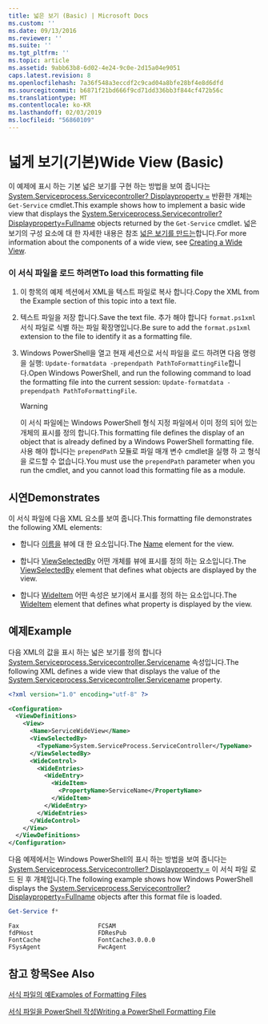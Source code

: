 ```yaml
---
title: 넓은 보기 (Basic) | Microsoft Docs
ms.custom: ''
ms.date: 09/13/2016
ms.reviewer: ''
ms.suite: ''
ms.tgt_pltfrm: ''
ms.topic: article
ms.assetid: 9abb63b8-6d02-4e24-9c0e-2d15a04e9051
caps.latest.revision: 8
ms.openlocfilehash: 7a36f548a3eccdf2c9cad04a8bfe28bf4e8d6dfd
ms.sourcegitcommit: b6871f21bd666f9cd71dd336bb3f844cf472b56c
ms.translationtype: MT
ms.contentlocale: ko-KR
ms.lasthandoff: 02/03/2019
ms.locfileid: "56860109"
---
```

# <a name="wide-view-basic"></a><span data-ttu-id="66e26-102">넓게 보기(기본)</span><span class="sxs-lookup"><span data-stu-id="66e26-102">Wide View (Basic)</span></span>

<span data-ttu-id="66e26-103">이 예제에 표시 하는 기본 넓은 보기를 구현 하는 방법을 보여 줍니다는 [System.Serviceprocess.Servicecontroller? Displayproperty =](/dotnet/api/System.ServiceProcess.ServiceController) 반환한 개체는 `Get-Service` cmdlet.</span><span class="sxs-lookup"><span data-stu-id="66e26-103">This example shows how to implement a basic wide view that displays the [System.Serviceprocess.Servicecontroller?Displayproperty=Fullname](/dotnet/api/System.ServiceProcess.ServiceController) objects returned by the `Get-Service` cmdlet.</span></span> <span data-ttu-id="66e26-104">넓은 보기의 구성 요소에 대 한 자세한 내용은 참조 [넓은 보기를 만드는](./creating-a-wide-view.md)합니다.</span><span class="sxs-lookup"><span data-stu-id="66e26-104">For more information about the components of a wide view, see [Creating a Wide View](./creating-a-wide-view.md).</span></span>

### <a name="to-load-this-formatting-file"></a><span data-ttu-id="66e26-105">이 서식 파일을 로드 하려면</span><span class="sxs-lookup"><span data-stu-id="66e26-105">To load this formatting file</span></span>

1. <span data-ttu-id="66e26-106">이 항목의 예제 섹션에서 XML을 텍스트 파일로 복사 합니다.</span><span class="sxs-lookup"><span data-stu-id="66e26-106">Copy the XML from the Example section of this topic into a text file.</span></span>

2. <span data-ttu-id="66e26-107">텍스트 파일을 저장 합니다.</span><span class="sxs-lookup"><span data-stu-id="66e26-107">Save the text file.</span></span> <span data-ttu-id="66e26-108">추가 해야 합니다 `format.ps1xml` 서식 파일로 식별 하는 파일 확장명입니다.</span><span class="sxs-lookup"><span data-stu-id="66e26-108">Be sure to add the `format.ps1xml` extension to the file to identify it as a formatting file.</span></span>

3. <span data-ttu-id="66e26-109">Windows PowerShell을 열고 현재 세션으로 서식 파일을 로드 하려면 다음 명령을 실행: `Update-formatdata -prependpath PathToFormattingFile`합니다.</span><span class="sxs-lookup"><span data-stu-id="66e26-109">Open Windows PowerShell, and run the following command to load the formatting file into the current session: `Update-formatdata -prependpath PathToFormattingFile`.</span></span>

   > [!WARNING]
   > <span data-ttu-id="66e26-110">이 서식 파일에는 Windows PowerShell 형식 지정 파일에서 이미 정의 되어 있는 개체의 표시를 정의 합니다.</span><span class="sxs-lookup"><span data-stu-id="66e26-110">This formatting file defines the display of an object that is already defined by a Windows PowerShell formatting file.</span></span> <span data-ttu-id="66e26-111">사용 해야 합니다는 `prependPath` 모듈로 파일 매개 변수 cmdlet을 실행 하 고 형식을 로드할 수 없습니다.</span><span class="sxs-lookup"><span data-stu-id="66e26-111">You must use the `prependPath` parameter when you run the cmdlet, and you cannot load this formatting file as a module.</span></span>

## <a name="demonstrates"></a><span data-ttu-id="66e26-112">시연</span><span class="sxs-lookup"><span data-stu-id="66e26-112">Demonstrates</span></span>

<span data-ttu-id="66e26-113">이 서식 파일에 다음 XML 요소를 보여 줍니다.</span><span class="sxs-lookup"><span data-stu-id="66e26-113">This formatting file demonstrates the following XML elements:</span></span>

- <span data-ttu-id="66e26-114">합니다 [이름을](./name-element-for-view-format.md) 뷰에 대 한 요소입니다.</span><span class="sxs-lookup"><span data-stu-id="66e26-114">The [Name](./name-element-for-view-format.md) element for the view.</span></span>

- <span data-ttu-id="66e26-115">합니다 [ViewSelectedBy](./viewselectedby-element-format.md) 어떤 개체를 뷰에 표시를 정의 하는 요소입니다.</span><span class="sxs-lookup"><span data-stu-id="66e26-115">The [ViewSelectedBy](./viewselectedby-element-format.md) element that defines what objects are displayed by the view.</span></span>

- <span data-ttu-id="66e26-116">합니다 [WideItem](./wideitem-element-for-widecontrol-format.md) 어떤 속성은 보기에서 표시를 정의 하는 요소입니다.</span><span class="sxs-lookup"><span data-stu-id="66e26-116">The [WideItem](./wideitem-element-for-widecontrol-format.md) element that defines what property is displayed by the view.</span></span>

## <a name="example"></a><span data-ttu-id="66e26-117">예제</span><span class="sxs-lookup"><span data-stu-id="66e26-117">Example</span></span>

<span data-ttu-id="66e26-118">다음 XML의 값을 표시 하는 넓은 보기를 정의 합니다 [System.Serviceprocess.Servicecontroller.Servicename](/dotnet/api/System.ServiceProcess.ServiceController.ServiceName) 속성입니다.</span><span class="sxs-lookup"><span data-stu-id="66e26-118">The following XML defines a wide view that displays the value of the [System.Serviceprocess.Servicecontroller.Servicename](/dotnet/api/System.ServiceProcess.ServiceController.ServiceName) property.</span></span>

```xml
<?xml version="1.0" encoding="utf-8" ?>

<Configuration>
  <ViewDefinitions>
    <View>
      <Name>ServiceWideView</Name>
      <ViewSelectedBy>
        <TypeName>System.ServiceProcess.ServiceController</TypeName>
      </ViewSelectedBy>
      <WideControl>
        <WideEntries>
          <WideEntry>
            <WideItem>
              <PropertyName>ServiceName</PropertyName>
            </WideItem>
          </WideEntry>
        </WideEntries>
      </WideControl>
    </View>
  </ViewDefinitions>
</Configuration>
```

<span data-ttu-id="66e26-119">다음 예제에서는 Windows PowerShell의 표시 하는 방법을 보여 줍니다는 [System.Serviceprocess.Servicecontroller? Displayproperty =](/dotnet/api/System.ServiceProcess.ServiceController) 이 서식 파일 로드 된 후 개체입니다.</span><span class="sxs-lookup"><span data-stu-id="66e26-119">The following example shows how Windows PowerShell displays the [System.Serviceprocess.Servicecontroller?Displayproperty=Fullname](/dotnet/api/System.ServiceProcess.ServiceController) objects after this format file is loaded.</span></span>

```powershell
Get-Service f*
```

```output
Fax                      FCSAM
fdPHost                  FDResPub
FontCache                FontCache3.0.0.0
FSysAgent                FwcAgent
```

## <a name="see-also"></a><span data-ttu-id="66e26-120">참고 항목</span><span class="sxs-lookup"><span data-stu-id="66e26-120">See Also</span></span>

[<span data-ttu-id="66e26-121">서식 파일의 예</span><span class="sxs-lookup"><span data-stu-id="66e26-121">Examples of Formatting Files</span></span>](./examples-of-formatting-files.md)

[<span data-ttu-id="66e26-122">서식 파일을 PowerShell 작성</span><span class="sxs-lookup"><span data-stu-id="66e26-122">Writing a PowerShell Formatting File</span></span>](./writing-a-powershell-formatting-file.md)
